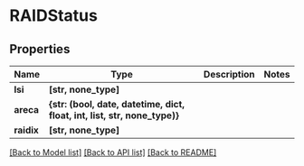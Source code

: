 # RAIDStatus


## Properties

Name | Type | Description | Notes
------------ | ------------- | ------------- | -------------
**lsi** | **[str, none_type]** |  | 
**areca** | **{str: (bool, date, datetime, dict, float, int, list, str, none_type)}** |  | 
**raidix** | **[str, none_type]** |  | 

[[Back to Model list]](../#documentation-for-models) [[Back to API list]](../#documentation-for-api-endpoints) [[Back to README]](../)


